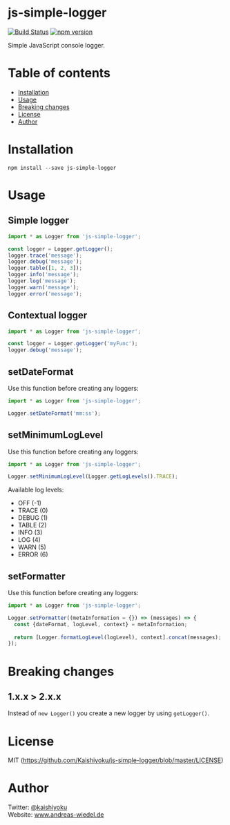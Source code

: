 # js-simple-logger

[![Build Status](https://travis-ci.org/Kaishiyoku/js-simple-logger.svg?branch=master)](https://travis-ci.org/Kaishiyoku/js-simple-logger)
[![npm version](https://badge.fury.io/js/js-simple-logger.svg)](https://www.npmjs.com/package/js-simple-logger)

Simple JavaScript console logger.

Table of contents
=================
* [Installation](#installation)
* [Usage](#usage)
* [Breaking changes](#breaking-changes)
* [License](#license)
* [Author](#author)

Installation
============
`npm install --save js-simple-logger`

Usage
=====

Simple logger
-------------
```javascript
import * as Logger from 'js-simple-logger';

const logger = Logger.getLogger();
logger.trace('message');
logger.debug('message');
logger.table([1, 2, 3]);
logger.info('message');
logger.log('message');
logger.warn('message');
logger.error('message');
```

Contextual logger
-----------------
```javascript
import * as Logger from 'js-simple-logger';

const logger = Logger.getLogger('myFunc');
logger.debug('message');
```

setDateFormat
-------------
Use this function before creating any loggers:

```javascript
import * as Logger from 'js-simple-logger';

Logger.setDateFormat('mm:ss');
```

setMinimumLogLevel
------------------
Use this function before creating any loggers:

```javascript
import * as Logger from 'js-simple-logger';

Logger.setMinimumLogLevel(Logger.getLogLevels().TRACE);
```

Available log levels:
- OFF (-1)
- TRACE (0)
- DEBUG (1)
- TABLE (2)
- INFO (3)
- LOG (4)
- WARN (5)
- ERROR (6)

setFormatter
------------
Use this function before creating any loggers:

```javascript
import * as Logger from 'js-simple-logger';

Logger.setFormatter((metaInformation = {}) => (messages) => {
  const {dateFormat, logLevel, context} = metaInformation;
  
  return [Logger.formatLogLevel(logLevel), context].concat(messages);
});
```

Breaking changes
================

1.x.x > 2.x.x
-------------

Instead of `new Logger()` you create a new logger by using `getLogger()`.

License
=======
MIT (https://github.com/Kaishiyoku/js-simple-logger/blob/master/LICENSE)


Author
======
Twitter: [@kaishiyoku](https://twitter.com/kaishiyoku)  
Website: www.andreas-wiedel.de
